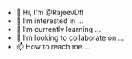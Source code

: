 - 👋 Hi, I’m @RajeevDfl
- 👀 I’m interested in ...
- 🌱 I’m currently learning ...
- 💞️ I’m looking to collaborate on ...
- 📫 How to reach me ...

<!---
RajeevDfl/RajeevDfl is a ✨ special ✨ repository because its `README.md` (this file) appears on your GitHub profile.
You can click the Preview link to take a look at your changes.
--->
